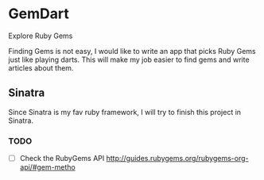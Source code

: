 # GemDart
Explore Ruby Gems

Finding Gems is not easy, I would like to write an app that picks Ruby Gems just like playing darts. This will make my job easier to find gems and write articles about them.

## Sinatra
Since Sinatra is my fav ruby framework, I will try to finish this project in Sinatra.


### TODO
- [ ] Check the RubyGems API http://guides.rubygems.org/rubygems-org-api/#gem-metho
